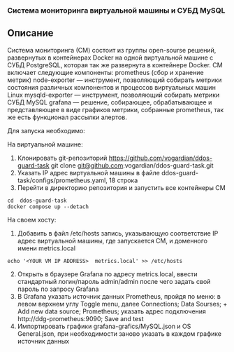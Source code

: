 ### Система мониторинга виртуальной машины и СУБД MySQL

## Описание
Система мониторинга (СМ) состоит из группы open-sourse решений, развернутых в контейнерах Docker на одной виртуальной машине с СУБД PostgreSQL, которая так же развернута в контейнере Docker. СМ включает следующие компоненты:
prometheus (сбор и хранение метрик)
node-exporter — инструмент, позволяющий собирать метрики состояния различных компонентов и процессов виртуальных машин Linux
mysqld-exporter — инструмент, позволяющий собирать метрики СУБД MySQL
grafana — решение, собирающее, обрабатывающее и представляющее в виде графиков метрики, собранные prometheus, так же есть функционал рассылки алертов.

Для запуска необходимо:

На виртуальной машине:
1) Клонировать git-репозиторий https://github.com/vogardian/ddos-guard-task
git clone git@github.com:vogardian/ddos-guard-task.git
2) Указать IP адрес виртуальной машины в файле ddos-guard-task/configs/prometheus.yaml, 18 строка
2) Перейти в директорию репозитория и запустить все контейнеры СМ

```
cd  ddos-guard-task
docker compose up --detach
```

На своем хосту:
1) Добавить в файл /etc/hosts запись, указывающую соответствие IP адрес виртуальной машины, где запускается СМ, и доменного имени metrics.local
```
echo '<YOUR VM IP ADDRESS>	metrics.local' >> /etc/hosts
```
2) Открыть в браузере Grafana по адресу metrics.local, ввести стандартный логин/пароль admin/admin после чего задать свой пароль по запросу Grafana
3) В Grafana указать источник данных Prometheus, пройдя по меню: в левом верхнем углу Toggle menu, далее  Connections;   Data Sourses;  + Add new data source; Prometheus; указать адрес подключения http://ddg-prometheus:9090; Save and test
4) Импортировать графики grafana-grafics/MySQL.json и OS General.json, при необходимости заново указать в каждом графике источник данных


